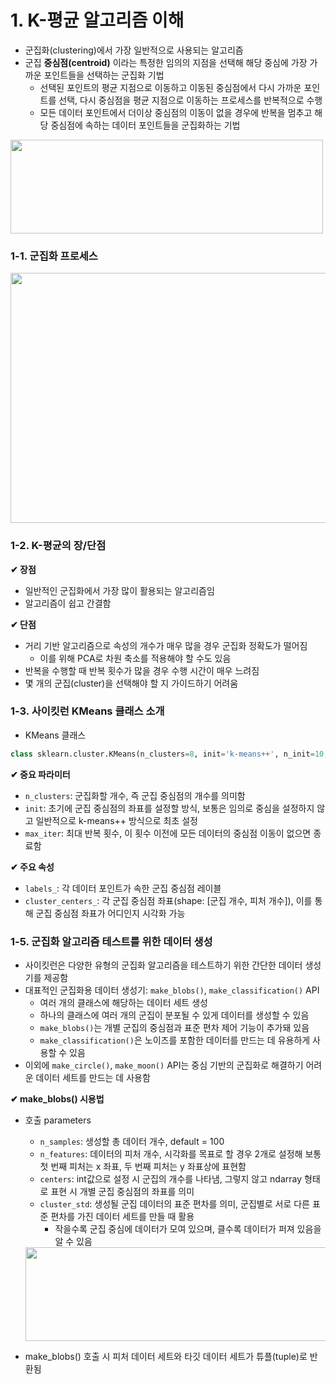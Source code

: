 # **1. K-평균 알고리즘 이해**
- 군집화(clustering)에서 가장 일반적으로 사용되는 알고리즘
- 군집 **중심점(centroid)** 이라는 특정한 임의의 지점을 선택해 해당 중심에 가장 가까운 포인트들을 선택하는 군집화 기법
  - 선택된 포인트의 평균 지점으로 이동하고 이동된 중심점에서 다시 가까운 포인트를 선택, 다시 중심점을 평균 지점으로 이동하는 프로세스를 반복적으로 수행
  - 모든 데이터 포인트에서 더이상 중심점의 이동이 없을 경우에 반복을 멈추고 해당 중심점에 속하는 데이터 포인트들을 군집화하는 기법
<img src = "https://github.com/chasubeen/ESAA_8th_YB/assets/98953721/c02f5d18-f717-49db-ad9a-97e43ed9caef" width = 500 height = 150>

### **1-1. 군집화 프로세스**

<img src = "https://github.com/chasubeen/ESAA_8th_YB/assets/98953721/7620a2d5-ae40-42b1-84b7-85745fc29063" width = 600 height = 400>

### **1-2. K-평균의 장/단점**
**✔ 장점**  
- 일반적인 군집화에서 가장 많이 활용되는 알고리즘임
- 알고리즘이 쉽고 간결함

**✔ 단점**  
- 거리 기반 알고리즘으로 속성의 개수가 매우 많을 경우 군집화 정확도가 떨어짐
  - 이를 위해 PCA로 차원 축소를 적용해야 할 수도 있음
- 반복을 수행할 때 반복 횟수가 많을 경우 수행 시간이 매우 느려짐
- 몇 개의 군집(cluster)을 선택해야 할 지 가이드하기 어려움

### **1-3. 사이킷런 KMeans 클래스 소개**
- KMeans 클래스

```Python
class sklearn.cluster.KMeans(n_clusters=8, init='k-means++', n_init=10, max_iter=300, tol=0.0001, precompute_distances='auto', verbose=0, random_state=None, copy_x=True, n_jobs=1, algorithm='auto')
```

**✔ 중요 파라미터**  
- ```n_clusters```: 군집화할 개수, 즉 군집 중심점의 개수를 의미함
- ```init```: 초기에 군집 중심점의 좌표를 설정할 방식, 보통은 임의로 중심을 설정하지 않고 일반적으로 k-means++ 방식으로 최초 설정
- ```max_iter```: 최대 반복 횟수, 이 횟수 이전에 모든 데이터의 중심점 이동이 없으면 종료함

**✔ 주요 속성**  
- ```labels_```: 각 데이터 포인트가 속한 군집 중심점 레이블
- ```cluster_centers_```: 각 군집 중심점 좌표(shape: [군집 개수, 피처 개수]), 이를 통해 군집 중심점 좌표가 어디인지 시각화 가능

### **1-5. 군집화 알고리즘 테스트를 위한 데이터 생성**
- 사이킷런은 다양한 유형의 군집화 알고리즘을 테스트하기 위한 간단한 데이터 생성기를 제공함
- 대표적인 군집화용 데이터 생성기: ```make_blobs()```, ```make_classification()``` API
  - 여러 개의 클래스에 해당하는 데이터 세트 생성
  - 하나의 클래스에 여러 개의 군집이 분포될 수 있게 데이터를 생성할 수 있음
  - ```make_blobs()```는 개별 군집의 중심점과 표준 편차 제어 기능이 추가돼 있음
  - ```make_classification()```은 노이즈를 포함한 데이터를 만드는 데 유용하게 사용할 수 있음
- 이외에 ```make_circle()```, ```make_moon()``` API는 중심 기반의 군집화로 해결하기 어려운 데이터 세트를 만드는 데 사용함

**✔ make_blobs() 시용법**  
- 호출 parameters
  - ```n_samples```: 생성할 총 데이터 개수, default = 100
  - ```n_features```: 데이터의 피처 개수, 시각화를 목표로 할 경우 2개로 설정해 보통 첫 번째 피처는 x 좌표, 두 번째 피처는 y 좌표상에 표현함
  - ```centers```: int값으로 설정 시 군집의 개수를 나타냄, 그렇지 않고 ndarray 형태로 표현 시 개별 군집 중심점의 좌표를 의미
  - ```cluster_std```: 생성될 군집 데이터의 표준 편차를 의미, 군집별로 서로 다른 표준 편차를 가진 데이터 세트를 만들 때 활용
    - 작을수록 군집 중심에 데이터가 모여 있으며, 클수록 데이터가 퍼져 있음을 알 수 있음
  <img src = "https://github.com/chasubeen/ESAA_8th_YB/assets/98953721/3cf744a6-7263-4f61-9789-92d37a5ebcaf" width = 500 height = 150>

- make_blobs() 호출 시 피처 데이터 세트와 타깃 데이터 세트가 튜플(tuple)로 반환됨
































































